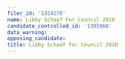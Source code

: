 ```yaml
---
filer_id: '1324270'
name: Libby Schaaf For Council 2010
candidate_controlled_id: '1395968'
data_warning: 
opposing_candidate: 
title: Libby Schaaf For Council 2010
---
```

